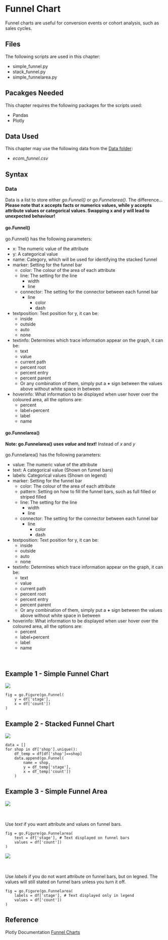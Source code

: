 # Funnel Chart
Funnel charts are useful for conversion events or cohort analysis, such as sales cycles.


## Files
The following scripts are used in this chapter:
<ul>
	<li>simple_funnel.py</li>
	<li>stack_funnel.py</li>
	<li>simple_funnelarea.py</li>
</ul>

## Pacakges Needed
This chapter requires the following packages for the scripts used:
<ul>
	<li>Pandas</li>
	<li>Plotly</li>
</ul>

## Data Used
This chapter may use the following data from the [Data folder](../Data):
<ul>
	<li><i>ecom_funnel.csv</i></li>
</ul>

## Syntax
### Data
Data is a list to store either <i>go.Funnel()</i> or <i>go.Funnelarea()</i>. The difference... <b>Please note that x accepts facts or numerics values, while y accepts attribute values or categorical values. Swapping x and y will lead to unexpected behaviour!</b>

#### go.Funnel()
go.Funnel() has the following parameters:
<ul>
	<li>x: The numeric value of the attribute</li>
	<li>y: A categorical value</li>
	<li>name: Category, which will be used for identifying the stacked funnel</li>
	<li>marker: Setting for the funnel bar
		<ul>
			<li>color: The colour of the area of each attribute</li>
			<li>line: The setting for the line
				<ul>
					<li>width</li>
					<li>line</li>
				</ul></li>
			<li>connector: The setting for the connector between each funnel bar
				<ul>
					<li>line
						<ul>
							<li>color</li>
							<li>dash</li>
						</ul>
					</li>
				</ul></li>
		</ul></li>
	<li>textposition: Text position for y, it can be:
		<ul>
			<li>inside</li>
			<li>outside</li>
			<li>auto</li>
			<li>none</li>
		</ul>
		</li>
	<li>textinfo: Determines which trace information appear on the graph, it can be:
		<ul>
			<li>text</li>
			<li>value</li>
			<li>current path</li>
			<li>percent root</li>
			<li>percent entry</li>
			<li>percent parent</li>
			<li>Or any combination of them, simply put a <b>+</b> sign between the values above without white space in between</li>
		</ul>
	</li>
	<li>hoverinfo: What information to be displayed when user hover over the coloured area, all the options are:
		<ul>
			<li>percent</li>
			<li>label+percent</li>
			<li>label</li>
			<li>name</li>
		</ul></li>
</ul>


#### go.Funnelarea()
<b>Note: go.Funnelarea() uses <i>value</i> and <i>text</i>!</b> Instead of <i>x</i> and <i>y</i>
<br><br>
go.Funnelarea() has the following parameters:
<ul>
	<li>value: The numeric value of the attribute</li>
	<li>text: A categorical value (Shown on funnel bars)</li>
	<li>labels: Categorical values (Shown on legend)</li>
	<li>marker: Setting for the funnel bar
		<ul>
			<li>color: The colour of the area of each attribute</li>
			<li>pattern: Setting on how to fill the funnel bars, such as full filled or striped filled</li>
			<li>line: The setting for the line
				<ul>
					<li>width</li>
					<li>line</li>
				</ul></li>
			<li>connector: The setting for the connector between each funnel bar
				<ul>
					<li>line
						<ul>
							<li>color</li>
							<li>dash</li>
						</ul>
					</li>
				</ul></li>
		</ul></li>
	<li>textposition: Text position for y, it can be:
		<ul>
			<li>inside</li>
			<li>outside</li>
			<li>auto</li>
			<li>none</li>
		</ul>
		</li>
	<li>textinfo: Determines which trace information appear on the graph, it can be:
		<ul>
			<li>text</li>
			<li>value</li>
			<li>current path</li>
			<li>percent root</li>
			<li>percent entry</li>
			<li>percent parent</li>
			<li>Or any combination of them, simply put a <b>+</b> sign between the values above without white space in between</li>
		</ul>
	</li>
	<li>hoverinfo: What information to be displayed when user hover over the coloured area, all the options are:
		<ul>
			<li>percent</li>
			<li>label+percent</li>
			<li>label</li>
			<li>name</li>
		</ul></li>
</ul>
<br>

## Example 1 - Simple Funnel Chart
<img src=simple_funnel.png>

```
fig = go.Figure(go.Funnel(
    y = df['stage'],
    x = df['count'])
)
```

## Example 2 - Stacked Funnel Chart
<img src=stack_funnel.png>

```
data = []
for shop in df['shop'].unique():
	df_temp = df[df['shop']==shop]
	data.append(go.Funnel(
		name = shop,
	    y = df_temp['stage'],
	    x = df_temp['count'])
	)
```

## Example 3 - Simple Funnel Area
<img src=simple_funnelarea1.png>

<br><br>
Use <i>text</i> if you want attribute and values on funnel bars.

```
fig = go.Figure(go.Funnelarea(
    text = df['stage'], # Text displayed on funnel bars
    values = df['count'])
)
```

<img src=simple_funnelarea2.png>

<br><br>
Use <i>labels</i> if you do not want attribute on funnel bars, but on legned. The values will still stated on funnel bars unless you turn it off.

```
fig = go.Figure(go.Funnelarea(
    labels = df['stage'], # Text displayed only in legend
    values = df['count'])
)
```

## Reference
Plotly Documentation <a href="https://plotly.com/python/funnel-charts/">Funnel Charts</a>